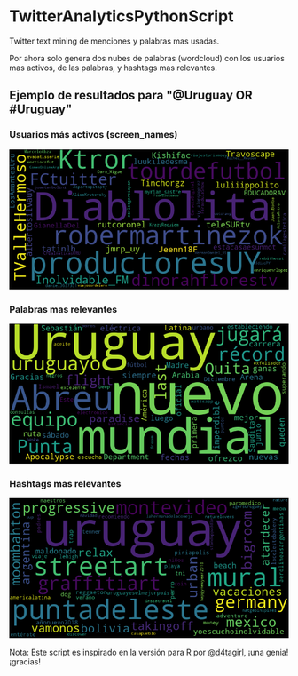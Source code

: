 # TwitterAnalyticsPythonScript
Twitter text mining de menciones y palabras mas usadas.

Por ahora solo genera dos nubes de palabras (wordcloud) con los usuarios mas activos, de las palabras, y hashtags mas relevantes.

## Ejemplo de resultados para "@Uruguay OR #Uruguay"

### Usuarios más activos (screen_names) 

![alt text](tda_mostactive.png "Usuarios mas activos")


### Palabras mas relevantes

![alt text](tda_words.png "Palabras mas relevantes")


### Hashtags mas relevantes
![alt text](tda_hashtags.png "Hashtags mas relevantes")


Nota: Este script es inspirado en la versión para R por [@d4tagirl](https://github.com/d4tagirl/DuraznoConfMentions), ¡una genia! ¡gracias!